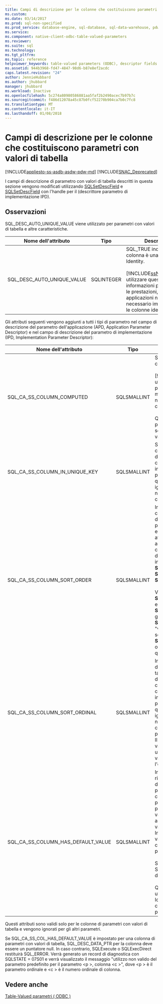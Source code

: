```yaml
---
title: Campi di descrizione per le colonne che costituiscono parametri con valori di tabella | Documenti Microsoft
ms.custom: 
ms.date: 03/14/2017
ms.prod: sql-non-specified
ms.prod_service: database-engine, sql-database, sql-data-warehouse, pdw
ms.service: 
ms.component: native-client-odbc-table-valued-parameters
ms.reviewer: 
ms.suite: sql
ms.technology: 
ms.tgt_pltfrm: 
ms.topic: reference
helpviewer_keywords: table-valued parameters (ODBC), descriptor fields for constituent columns
ms.assetid: 944b3968-fd47-4847-98d6-b87e8ef2acdc
caps.latest.revision: "24"
author: JennieHubbard
ms.author: jhubbard
manager: jhubbard
ms.workload: Inactive
ms.openlocfilehash: 5c274a80980586881aa5faf2b2490acec7b97b7c
ms.sourcegitcommit: f486d12078a45c87b0fcf52270b904ca7b0c7fc8
ms.translationtype: MT
ms.contentlocale: it-IT
ms.lasthandoff: 01/08/2018
---
```

# <a name="descriptor-fields-for-table-valued-parameter-constituent-columns"></a>Campi di descrizione per le colonne che costituiscono parametri con valori di tabella
[!INCLUDE[appliesto-ss-asdb-asdw-pdw-md](../../includes/appliesto-ss-asdb-asdw-pdw-md.md)]
[!INCLUDE[SNAC_Deprecated](../../includes/snac-deprecated.md)]

  I campi di descrizione di parametro con valori di tabella descritti in questa sezione vengono modificati utilizzando [SQLSetDescField](../../relational-databases/native-client-odbc-api/sqlsetdescfield.md) e [SQLSetDescField](../../relational-databases/native-client-odbc-api/sqlsetdescfield.md) con l'handle per il (descrittore parametro di implementazione IPD).  
  
## <a name="remarks"></a>Osservazioni  
 SQL_DESC_AUTO_UNIQUE_VALUE viene utilizzato per parametri con valori di tabella e altre caratteristiche.  
  
|Nome dell'attributo|Tipo|Description|  
|--------------------|----------|-----------------|  
|SQL_DESC_AUTO_UNIQUE_VALUE|SQLINTEGER|SQL_TRUE indica che la colonna è una colonna Identity.<br /><br /> [!INCLUDE[ssNoVersion](../../includes/ssnoversion-md.md)]può utilizzare queste informazioni per ottimizzare le prestazioni, ma le applicazioni non è necessario impostarlo per le colonne identity.|  
  
 Gli attributi seguenti vengono aggiunti a tutti i tipi di parametro nel campo di descrizione del parametro dell'applicazione (APD, Application Parameter Descriptor) e nel campo di descrizione del parametro di implementazione (IPD, Implementation Parameter Descriptor):  
  
|Nome dell'attributo|Tipo|Description|  
|--------------------|----------|-----------------|  
|SQL_CA_SS_COLUMN_COMPUTED|SQLSMALLINT|SQL_TRUE indica che la colonna è calcolata.<br /><br /> [!INCLUDE[ssNoVersion](../../includes/ssnoversion-md.md)]può utilizzare queste informazioni per ottimizzare le prestazioni, ma le applicazioni non è necessario impostarlo per le colonne calcolate.<br /><br /> Questo attributo viene ignorato per le associazioni che non sono colonne di parametri con valori di tabella.|  
|SQL_CA_SS_COLUMN_IN_UNIQUE_KEY|SQLSMALLINT|SQL_TRUE indica che una colonna di parametri con valori di tabella viene utilizzata in una chiave univoca. Questa impostazione può migliorare le prestazioni di esecuzione delle query. Questo attributo viene ignorato per le associazioni che non sono colonne di parametri con valori di tabella.|  
|SQL_CA_SS_COLUMN_SORT_ORDER|SQLSMALLINT|Indica l'ordinamento di una colonna di parametri con valori di tabella. Questa impostazione può migliorare le prestazioni di esecuzione delle query. Questo attributo viene ignorato per le associazioni che non sono colonne di parametri con valori di tabella. Di seguito sono indicati i valori possibili: <br />**SQL_SS_ASCENDING_ORDER**<br />**SQL_SS_DESCENDING_ORDER**<br />**SQL_SS_ORDER_UNSPECIFIED**<br /><br /> Valori diversi da **SQL_SS_ASCENDING_ORDER** e **SQL_SS_DESCENDING_ORDER** generano un errore con **SQLSTATE HY024** messaggio "valore attributo non valido" e sono considerati **SQL_SS_ORDER_UNSPECIFIED**, ovvero il valore predefinito per questo attributo.|  
|SQL_CA_SS_COLUMN_SORT_ORDINAL|SQLSMALLINT|Indica l'ordinale di una colonna di parametri con valori di tabella nel set di colonne che definiscono l'ordinamento complessivo per un parametro con valori di tabella. Questa impostazione può migliorare le prestazioni di esecuzione delle query. Questo attributo viene ignorato per le associazioni che non sono colonne di parametri con valori di tabella. Gli ordinali per l'ordinamento iniziano da 1. Il valore 0, che rappresenta il valore predefinito, indica che una colonna di parametri con valori di tabella non specifica l'ordinamento delle colonne.|  
|SQL_CA_SS_COLUMN_HAS_DEFAULT_VALUE|SQLSMALLINT|Indica se assegnare a tutte le righe nel parametro con valori di tabella il valore predefinito per la colonna. Per i parametri con valori di tabella, non è possibile selezionare il valore predefinito riga per riga. Il valore SQL_FALSE indica che alle righe saranno assegnati valori non predefiniti. Impostazione predefinita. Il valore SQL_TRUE indica che la colonna specificherà valori predefiniti per tutte le righe.<br /><br /> Se l'attributo è impostato su SQL_TRUE, non verranno inviati dati al server.<br /><br /> Questo campo può essere utilizzato anche con colonne Identity o calcolate se i valori di colonna non sono necessari per l'elaborazione server.|  
  
 Questi attributi sono validi solo per le colonne di parametri con valori di tabella e vengono ignorati per gli altri parametri.  
  
 Se SQL_CA_SS_COL_HAS_DEFAULT_VALUE è impostato per una colonna di parametri con valori di tabella, SQL_DESC_DATA_PTR per la colonna deve essere un puntatore null. In caso contrario, SQLExecute o SQLExecDirect restituirà SQL_ERROR. Verrà generato un record di diagnostica con SQLSTATE = 07S01 e verrà visualizzato il messaggio "utilizzo non valido del parametro predefinito per il parametro \<p >, colonna \<c >", dove \<p > è il parametro ordinale e \<c > è il numero ordinale di colonna.  
  
## <a name="see-also"></a>Vedere anche  
 [Table-Valued parametri &#40; ODBC &#41;](../../relational-databases/native-client-odbc-table-valued-parameters/table-valued-parameters-odbc.md)  
  
  
